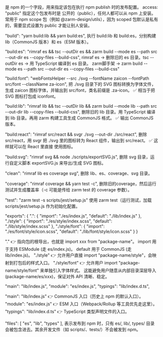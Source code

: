 <!-- 
"publishConfig": {
    "access": "public"
} -->
是 npm 的一个字段，用来指定该包在执行 npm publish 时的发布配置。
access: "public"
指定这个包发布时是 公开的（public），任何人都可以从 npm 上安装。
常用于 npm scope 包（例如 @zarm-design/utils），因为 scoped 包默认是私有的，需要显式设置为 public 才能让别人安装。

<!-- 
  "scripts": {
    "build": "yarn build:lib && yarn build:es",
    "build:es": "rimraf es && tsc --outDir es && zarm build --mode es --path src --out-dir es --copy-files --build-css",
    "build:font": "webFontsHelper --src ./svg --fontName zaicon --fontPath src/font --className za-icon",
    "build:lib": "rimraf lib && tsc --outDir lib && zarm build --mode lib --path src --out-dir lib --copy-files --build-css",
    "build:react": "rimraf src/react && svgr ./svg --out-dir ./src/react",
    "build:svg": "rimraf svg && node ./scripts/exportSVG.js",
    "clean": "rimraf lib es coverage svg",
    "coverage": "rimraf coverage && yarn test -c",
    "test": "zarm test -s scripts/jest/setup.js"
  }, 
-->
"build": "yarn build:lib && yarn build:es",
执行 build:lib 和 build:es，分别构建 lib（CommonJS 版本）和 es（ESM 版本）。

"build:es": "rimraf es && tsc --outDir es && zarm build --mode es --path src --out-dir es --copy-files --build-css",
rimraf es → 删除旧的 es 目录。tsc --outDir es → 用 TypeScript 编译到 es 目录。
zarm脚手架 → zarm build --mode es --path src --out-dir es --copy-files --build-css"

"build:font": "webFontsHelper --src ./svg --fontName zaicon --fontPath src/font --className za-icon",
把 ./svg 目录下的 SVG 图标转换为字体文件，生成 zaicon 图标字体，并输出到 src/font，类名前缀是 .za-icon。
✅ 相当于把 SVG 图标打包成 iconfont。

"build:lib": "rimraf lib && tsc --outDir lib && zarm build --mode lib --path src --out-dir lib --copy-files --build-css",
删除旧的 lib 目录。用 TypeScript 编译到 lib 目录。再用 zarm 构建工具生成 CommonJS 格式。
✅ 输出 CommonJS 版本。

"build:react": "rimraf src/react && svgr ./svg --out-dir ./src/react",
删除 src/react，用 svgr 把 ./svg 里的图标转为 React 组件，输出到 src/react。
✅ 这样就可以在 React 里直接 <Icon /> 使用图标。

"build:svg": "rimraf svg && node ./scripts/exportSVG.js",
删除 svg 目录，运行自定义脚本 exportSVG.js 来导出/生成 SVG 图标。

"clean": "rimraf lib es coverage svg",
删除 lib、es、coverage、svg 目录。

"coverage": "rimraf coverage && yarn test -c",
删除旧的coverage，然后运行测试并生成覆盖率（-c 可能是传给 zarm test 的 coverage 参数）。

"test": "zarm test -s scripts/jest/setup.js"
使用 zarm test（运行测试，加载 scripts/jest/setup.js 作为初始化配置。

"exports": {
  ".": {
    "import": "./es/index.js",
    "default": "./lib/index.js"
  },
  "./style": {
    "import": "./es/style/index.scss",
    "default": "./lib/style/index.scss"
  },
  "./style/font": {
    "import": "./es/font/style/icon.scss",
    "default": "./lib/font/style/icon.scss"
  }
}

"." 👉 指向包的根导出，也就是 import xxx from "package-name"。
import 用于支持 ESModule (走 es/index.js)。
default 用于 CommonJS (走 lib/index.js)。
"./style" 👉 允许用户直接 import "package-name/style"，会映射到打包后的样式入口。
"./style/font" 👉 允许用户 import "package-name/style/font" 来单独引入字体样式。
这能避免用户随意从内部目录深层导入 (package-name/es/xxx)，保证对外 API 清晰、稳定。

"main": "lib/index.js",
"module": "es/index.js",
"typings": "lib/index.d.ts",

"main": "lib/index.js" 👉 CommonJS 入口（历史上 npm 的默认入口）。
"module": "es/index.js" 👉 ESM 入口（Webpack/Rollup 等工具优先走这里）。
"typings": "lib/index.d.ts" 👉 TypeScript 类型声明文件的入口。

"files": [
  "es",
  "lib",
  "types"
],
表示发布到 npm 时，只有 es/, lib/, types/ 目录会被包含进去。其余开发文件（如 scripts/、tests/）不会被发到 npm。

